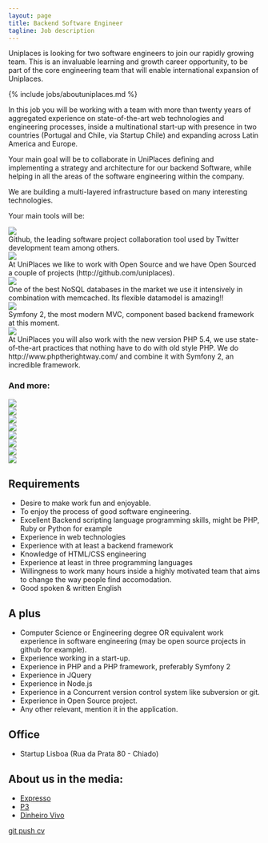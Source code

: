 ```yaml
---
layout: page
title: Backend Software Engineer
tagline: Job description
---
```


Uniplaces is looking for two software engineers to join our rapidly growing team. This is an invaluable learning and growth career opportunity, to be part of the core engineering team that will enable international expansion of Uniplaces.

{% include jobs/aboutuniplaces.md %}

In this job you will be working with a team with more than twenty years of aggregated experience on state-of-the-art web technologies and engineering processes, inside a multinational start-up with presence in two countries (Portugal and Chile, via Startup Chile) and expanding across Latin America and Europe. 

Your main goal will be to collaborate in UniPlaces defining and implementing a strategy and architecture for our backend Software, while helping in all the areas of the software engineering within the company.

We are building a multi-layered infrastructure based on many interesting technologies.

Your main tools will be:

<div class="row">
<div class="span2"><img src="http://chris.smith.name/assets/github.png" class="tech-logo"/></div>
<div class="span10">Github, the leading software project collaboration tool used by Twitter development team among others.</div>
</div>

<div class="row">
<div class="span2"><img src="http://www.biglever.com/images/misc/opensource_logo.gif" class="tech-logo"/></div>
<div class="span10">At UniPlaces we like to work with Open Source and we have Open Sourced a couple of projects (http://github.com/uniplaces).</div>
</div>

<div class="row">
<div class="span2"><img class="tech-logo"  src="http://www.networkworld.com/community/files/imce/img_blogs/mongodb.png" /></div>
<div class="span10">One of the best NoSQL databases in the market we use it intensively in combination with memcached. Its flexible datamodel is amazing!!</div>
</div>

<div class="row">
<div class="span2"><img class="tech-logo" src="http://symfony.com/logos/symfony_black_03.png" /></div>
<div class="span10">Symfony 2, the most modern MVC, component based backend framework at this moment.</div>
</div>

<div class="row">
<div class="span2"><img class="tech-logo" src="{{ BASE_PATH }}/static/phprightway.png" /></div>
<div class="span10">At UniPlaces you will also work with the new version PHP 5.4, we use state-of-the-art practices that nothing have to do with old style PHP. We do http://www.phptherightway.com/ and combine it with Symfony 2, an incredible framework.</div>
</div>

### And more:
<div class="row">
<div class="span2"><img class="tech-logo" src="http://socialmediaseo.net/wp-content/uploads/2010/12/amazon-web-services-cloud-computing.gif" /></div>
<div class="span2"><img class="tech-logo" src="http://upload.wikimedia.org/wikipedia/en/a/a7/Nodejs_logo_light.png" /></div>
<div class="span2"><img class="tech-logo" src="http://webriders.com.ua/media/technologies/memcached_logo.png" /></div>
<div class="span2"><img class="tech-logo" src="http://www.w3.org/html/logo/downloads/HTML5_Logo_256.png" /></div>
<div class="span2"><img class="tech-logo" src="{{ BASE_PATH }}/static/css3.png" /></div>
<div class="span2"><img class="tech-logo" src="http://www.searchtools.com/images/solr_FC.jpg" /></div>
</div>
<div class="row">
<div class="span2"><img class="tech-logo" src="http://symfony.com/logos/symfony_black_03.png" /></div>
<div class="span2"><img class="tech-logo" src="http://performerjs.org/wp-content/uploads/2009/12/jquery.png" /></div>
</div>

## Requirements

 + Desire to make work fun and enjoyable.
 + To enjoy the process of good software engineering.
 + Excellent Backend scripting language programming skills, might be PHP, Ruby or Python for example
 + Experience in web technologies
 + Experience with at least a backend framework
 + Knowledge of HTML/CSS engineering
 + Experience at least in three programming languages
 + Willingness to work many hours inside a highly motivated team that aims to change the way people find accomodation.
 + Good spoken & written English

## A plus

 + Computer Science or Engineering degree OR equivalent work experience in software engineering (may be open source projects in github for example).
 + Experience working in a start-up.
 + Experience in PHP and a PHP framework, preferably Symfony 2
 + Experience in JQuery
 + Experience in Node.js
 + Experience in a Concurrent version control system like subversion or git.
 + Experience in Open Source project.
 + Any other relevant, mention it in the application.

## Office

 + Startup Lisboa (Rua da Prata 80 - Chiado)

## About us in the media:

 + [Expresso](http://expresso.sapo.pt/negocios-portugueses-com-vistas-largas=f717918)
 + [P3](http://p3.publico.pt/vicios/hightech/2461/uniplaces-uma-forma-facil-de-encontrar-casa-perto-da-universidade)
 + [Dinheiro Vivo](http://www.dinheirovivo.pt/Faz/Artigo/CIECO038562.html)


 <a href="https://uniplaces.recruiterbox.com/jobs/9613" class="btn btn-success btn-large">git push cv</a>
